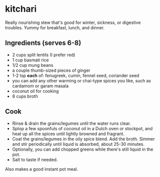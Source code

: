 # kitchari

Really nourishing stew that's good for winter, sickness, or digestive troubles. Yummy for breakfast, lunch, and dinner.

## Ingredients (serves 6-8)
- 2 cups split lentils (I prefer red)
- 1 cup basmati rice
- 1/2 cup mung beans
- a couple thumb-sized pieces of ginger
- 1-2 tsp **each** of: fenugreek, cumin, fennel seed, coriander seed
- you can add any other warming or chai-type spices you like, such as cardamom or garam masala
- coconut oil for cooking
- 8 cups broth

## Cook
- Rinse & drain the grains/legumes until the water runs clear.
- Splop a few spoonfuls of coconut oil in a Dutch oven or stockpot, and heat up all the spices until lightly browned and fragrant.
- Coat the grains/legumes in the oily spice blend. Add the broth. Simmer and stir periodically until liquid is absorbed, about 25-30 minutes.
- Optionally, you can add chopped greens while there's still liquid in the pot.
- Salt to taste if needed.

Also makes a good instant pot meal.
